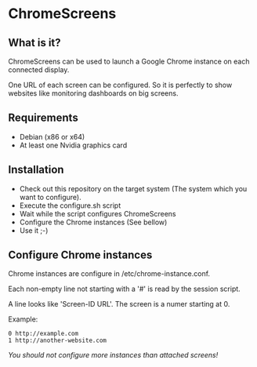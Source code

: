 # ChromeScreens

## What is it?

ChromeScreens can be used to launch a Google Chrome instance on each connected display.

One URL of each screen can be configured. So it is perfectly to show websites like monitoring dashboards on big screens.

## Requirements

   * Debian (x86 or x64)
   * At least one Nvidia graphics card

## Installation

   * Check out this repository on the target system (The system which you want to configure).
   * Execute the configure.sh script
   * Wait while the script configures ChromeScreens
   * Configure the Chrome instances (See bellow)
   * Use it ;-)

## Configure Chrome instances

Chrome instances are configure in /etc/chrome-instance.conf.

Each non-empty line not starting with a '#' is read by the session script.

A line looks like 'Screen-ID URL'. The screen is a numer starting at 0.

Example:
```
0 http://example.com
1 http://another-website.com
```

*You should not configure more instances than attached screens!*
